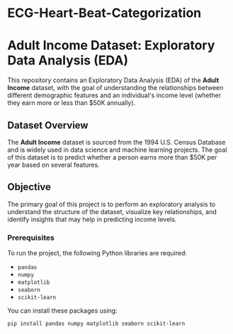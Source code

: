 # ECG-Heart-Beat-Categorization
# Adult Income Dataset: Exploratory Data Analysis (EDA)

This repository contains an Exploratory Data Analysis (EDA) of the **Adult Income** dataset, with the goal of understanding the relationships between different demographic features and an individual's income level (whether they earn more or less than $50K annually).

## Dataset Overview

The **Adult Income** dataset is sourced from the 1994 U.S. Census Database and is widely used in data science and machine learning projects. The goal of this dataset is to predict whether a person earns more than $50K per year based on several features.


## Objective

The primary goal of this project is to perform an exploratory analysis to understand the structure of the dataset, visualize key relationships, and identify insights that may help in predicting income levels.

### Prerequisites

To run the project, the following Python libraries are required:

- `pandas`
- `numpy`
- `matplotlib`
- `seaborn`
- `scikit-learn`

You can install these packages using:

```bash
pip install pandas numpy matplotlib seaborn scikit-learn
